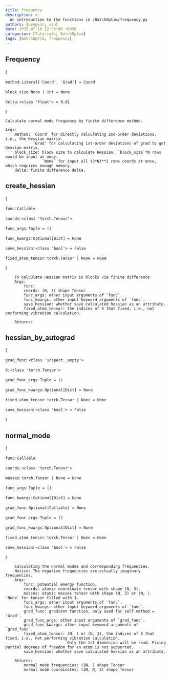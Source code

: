 ```yaml
---
title: frequency
description: >-
  An introduction to the functions in /BatchOptim/frequency.py
authors: [pengxin, xin]
date: 2025-07-10 22:26:00 +0800
categories: [Tutorials, BatchOptim]
tags: [BatchOptim, frequency]
---
```


## Frequency

(

`method`: `Literal['Coord', 'Grad'] = Coord`

`block_size`: `None | int = None`

`delta`: `<class 'float'> = 0.01`

)


    Calculate normal mode frequency by finite difference method.

    Args:
        method: 'Coord' for directly calculating 2nd-order deviations, i.e., the Hessian matrix.
                'Grad' for calculating 1st-order deviations of grad to get Hessian matrix.
        block_size: block size to calculate Hessian. `block_size`*N rows would be input at once.
                    `None` for input all (3*N)**2 rows coords at once, which requires enough memory.
        delta: finite difference delta.
    

## create_hessian

(

`func`: `Callable`

`coords`: `<class 'torch.Tensor'>`

`func_args`: `Tuple = ()`

`func_kwargs`: `Optional[Dict] = None`

`save_hessian`: `<class 'bool'> = False`

`fixed_atom_tensor`: `torch.Tensor | None = None`

)


        To calculate Hessian matrix in blocks via finite difference
        Args:
            func:
            coords: (N, 3) shape Tensor
            func_args: other input arguments of `func`.
            func_kwargs: other input keyword arguments of `func`.
            save_hessian: whether save calculated hessian as an attribute.
            fixed_atom_tensor: the indices of X that fixed, i.e., not performing vibration calculation.

        Returns:

        

## hessian_by_autograd

(

`grad_func`: `<class 'inspect._empty'>`

`X`: `<class 'torch.Tensor'>`

`grad_func_args`: `Tuple = ()`

`grad_func_kwargs`: `Optional[Dict] = None`

`fixed_atom_tensor`: `torch.Tensor | None = None`

`save_hessian`: `<class 'bool'> = False`

)



## normal_mode

(

`func`: `Callable`

`coords`: `<class 'torch.Tensor'>`

`masses`: `torch.Tensor | None = None`

`func_args`: `Tuple = ()`

`func_kwargs`: `Optional[Dict] = None`

`grad_func`: `Optional[Callable] = None`

`grad_func_args`: `Tuple = ()`

`grad_func_kwargs`: `Optional[Dict] = None`

`fixed_atom_tensor`: `torch.Tensor | None = None`

`save_hessian`: `<class 'bool'> = False`

)


        Calculating the normal modes and corresponding frequencies.
        Notice: The negative frequencies are actually imaginary frequencies.
        Args:
            func: potential energy function.
            coords: atomic coordinate tensor with shape (N, 3).
            masses: atomic masses tensor with shape (N, 3) or (N, ). `None` for tensor filled with 1.
            func_args: other input arguments of `func`.
            func_kwargs: other input keyword arguments of `func`.
            grad_func: gradient function, only used for self.method = 'Grad'.
            grad_func_args: other input arguments of `grad_func`.
            grad_func_kwargs: other input keyword arguments of `grad_func`.
            fixed_atom_tensor: (N, ) or (N, 3), the indices of X that fixed, i.e., not performing vibration calculation.
                               Only the 1st dimension will be read. Fixing partial degrees of freedom for an atom is not supported.
            save_hessian: whether save calculated hessian as an attribute.

        Returns:
            normal mode frequencies: (3N, ) shape Tensor
            normal mode coordinates: (3N, N, 3) shape Tensor
